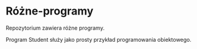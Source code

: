 # Różne-programy

Repozytorium zawiera różne programy.

Program Student służy jako prosty przykład programowania obiektowego.
